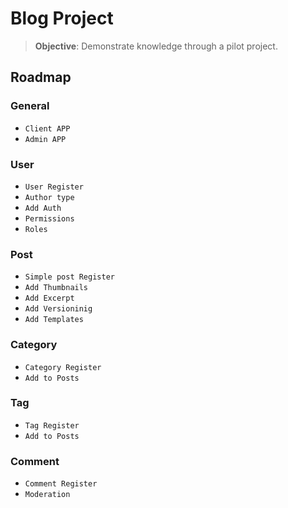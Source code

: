 
# Blog Project

> **Objective**: Demonstrate knowledge through a pilot project.

## Roadmap

### General
- `Client APP`
- `Admin APP`

### User
- `User Register`
- `Author type`
- `Add Auth`
- `Permissions`
- `Roles`

### Post
- `Simple post Register`
- `Add Thumbnails`
- `Add Excerpt`
- `Add Versioninig`
- `Add Templates`

### Category
- `Category Register`
- `Add to Posts`

### Tag
- `Tag Register`
- `Add to Posts`

### Comment
- `Comment Register`
- `Moderation`



